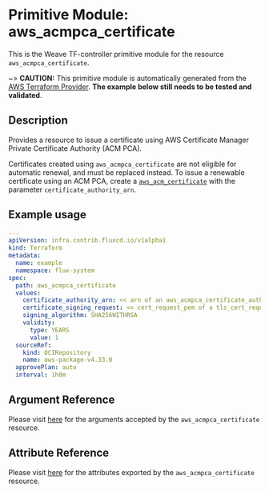 
# Primitive Module: aws_acmpca_certificate

This is the Weave TF-controller primitive module for the resource `aws_acmpca_certificate`.

~> **CAUTION:** This primitive module is automatically generated from the [AWS Terraform Provider](https://registry.terraform.io/providers/hashicorp/aws/latest/docs/resources/acmpca_certificate). **The example below still needs to be tested and validated**.

## Description

Provides a resource to issue a certificate using AWS Certificate Manager Private Certificate Authority (ACM PCA).

Certificates created using `aws_acmpca_certificate` are not eligible for automatic renewal,
and must be replaced instead.
To issue a renewable certificate using an ACM PCA, create a [`aws_acm_certificate`](acm_certificate.html)
with the parameter `certificate_authority_arn`.

## Example usage

```yaml
---
apiVersion: infra.contrib.fluxcd.io/v1alpha1
kind: Terraform
metadata:
  name: example
  namespace: flux-system
spec:
  path: aws_acmpca_certificate
  values:
    certificate_authority_arn: << arn of an aws_acmpca_certificate_authority >>
    certificate_signing_request: << cert_request_pem of a tls_cert_request >>
    signing_algorithm: SHA256WITHRSA
    validity:
      type: YEARS
      value: 1
  sourceRef:
    kind: OCIRepository
    name: aws-package-v4.33.0
  approvePlan: auto
  interval: 1h0m
```

## Argument Reference

Please visit [here](https://registry.terraform.io/providers/hashicorp/aws/latest/docs/resources/acmpca_certificate#argument-reference) for the arguments accepted by the `aws_acmpca_certificate` resource.

## Attribute Reference

Please visit [here](https://registry.terraform.io/providers/hashicorp/aws/latest/docs/resources/acmpca_certificate#attributes-reference) for the attributes exported by the `aws_acmpca_certificate` resource.
